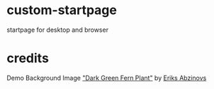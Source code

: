 # custom-startpage
startpage for desktop and browser

# credits
Demo Background Image ["Dark Green Fern Plant"](https://www.pexels.com/photo/dark-green-fern-plant-3145239/) by [Eriks Abzinovs](https://www.pexels.com/@pixworthmedia)
